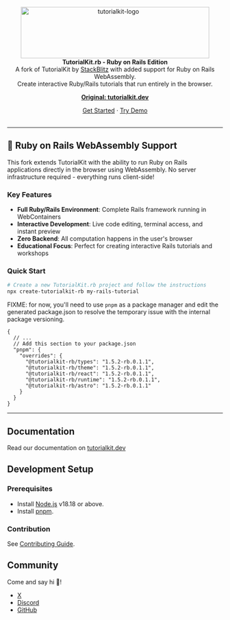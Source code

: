 <p align="center">
  <picture>
    <source media="(prefers-color-scheme: dark)" srcset="media/logo-white.svg">
    <img src="media/logo.svg" alt="tutorialkit-logo" width="440px" height="120px" />
  </picture>
  <br>
  <strong>TutorialKit.rb - Ruby on Rails Edition</strong><br>
  A fork of TutorialKit by <a href="https://stackblitz.com">StackBlitz</a> with added support for Ruby on Rails WebAssembly.<br>
  Create interactive Ruby/Rails tutorials that run entirely in the browser.
</p>

<p align="center">
  <a href="https://tutorialkit.dev/"><strong>Original: tutorialkit.dev</strong></a>
  <br>
</p>

<p align="center">
  <a href="https://tutorialkit.dev/guides/about/#getting-started">Get Started</a>
  ·
  <a href="https://demo.tutorialkit.dev/">Try Demo</a>
  <br>
  <br>
</p>

<hr>

## 🚀 Ruby on Rails WebAssembly Support

This fork extends TutorialKit with the ability to run Ruby on Rails applications directly in the browser using WebAssembly. No server infrastructure required - everything runs client-side!

### Key Features

- **Full Ruby/Rails Environment**: Complete Rails framework running in WebContainers
- **Interactive Development**: Live code editing, terminal access, and instant preview
- **Zero Backend**: All computation happens in the user's browser
- **Educational Focus**: Perfect for creating interactive Rails tutorials and workshops

### Quick Start

```bash
# Create a new TutorialKit.rb project and follow the instructions
npx create-tutorialkit-rb my-rails-tutorial
```

FIXME: for now, you'll need to use `pnpm` as a package manager and edit the generated package.json to resolve the temporary issue with the internal package versioning.
```
{
  // ...
  // Add this section to your package.json
  "pnpm": {
    "overrides": {
      "@tutorialkit-rb/types": "1.5.2-rb.0.1.1",
      "@tutorialkit-rb/theme": "1.5.2-rb.0.1.1",
      "@tutorialkit-rb/react": "1.5.2-rb.0.1.1",
      "@tutorialkit-rb/runtime": "1.5.2-rb.0.1.1",
      "@tutorialkit-rb/astro": "1.5.2-rb.0.1.1"
    }
  }
}
```

<hr>

## Documentation

Read our documentation on [tutorialkit.dev](https://tutorialkit.dev/guides/about)

## Development Setup

### Prerequisites

- Install [Node.js](https://nodejs.org/en) v18.18 or above.
- Install [pnpm](https://pnpm.io/).

### Contribution

See [Contributing Guide](./CONTRIBUTING.md).

## Community

Come and say hi :wave:!

- [X](https://x.com/stackblitz)
- [Discord](https://discord.gg/stackblitz)
- [GitHub](https://github.com/stackblitz)
